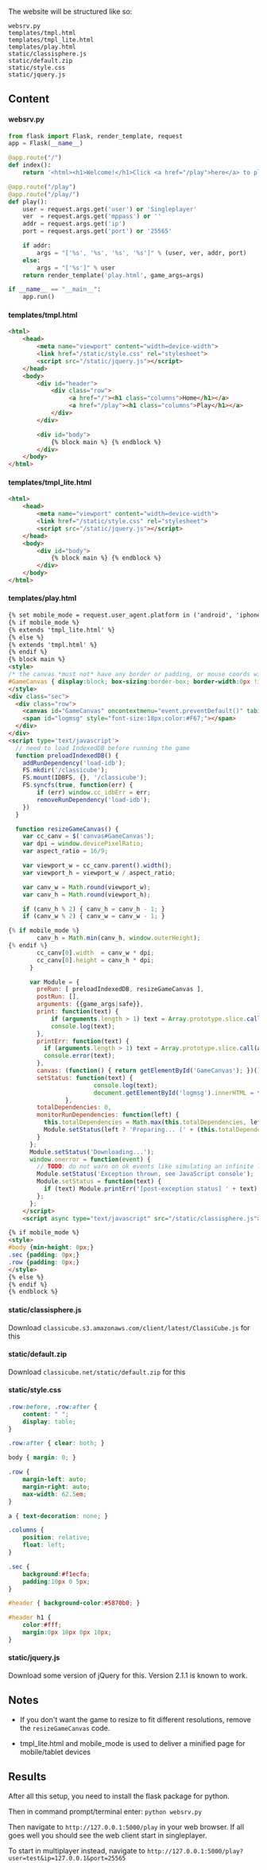 The website will be structured like so:

```
websrv.py
templates/tmpl.html
templates/tmpl_lite.html
templates/play.html
static/classisphere.js
static/default.zip
static/style.css
static/jquery.js
```

## Content
#### websrv.py
```Python
from flask import Flask, render_template, request
app = Flask(__name__)

@app.route("/")
def index():
    return '<html><h1>Welcome!</h1>Click <a href="/play">here</a> to play</h1></html>'

@app.route("/play")
@app.route("/play/")
def play():
    user = request.args.get('user') or 'Singleplayer'
    ver  = request.args.get('mppass') or ''
    addr = request.args.get('ip')
    port = request.args.get('port') or '25565'

    if addr:
        args = "['%s', '%s', '%s', '%s']" % (user, ver, addr, port)
    else:
        args = "['%s']" % user
    return render_template('play.html', game_args=args)

if __name__ == "__main__":
    app.run()
```

#### templates/tmpl.html
```HTML
<html>
    <head>
        <meta name="viewport" content="width=device-width">
        <link href="/static/style.css" rel="stylesheet">
        <script src="/static/jquery.js"></script>
    </head>
    <body>
        <div id="header">
            <div class="row">
                 <a href="/"><h1 class="columns">Home</h1></a>
                 <a href="/play"><h1 class="columns">Play</h1></a>
            </div>
        </div>

        <div id="body">
            {% block main %} {% endblock %}
        </div>
    </body>
</html>
```

#### templates/tmpl_lite.html
```HTML
<html>
    <head>
        <meta name="viewport" content="width=device-width">
        <link href="/static/style.css" rel="stylesheet">
        <script src="/static/jquery.js"></script>
    </head>
    <body>
        <div id="body">
            {% block main %} {% endblock %}
        </div>
    </body>
</html>
```

#### templates/play.html
```HTML
{% set mobile_mode = request.user_agent.platform in ('android', 'iphone', 'ipad') %}
{% if mobile_mode %}
{% extends 'tmpl_lite.html' %}
{% else %}
{% extends 'tmpl.html' %}
{% endif %}
{% block main %}
<style>
/* the canvas *must not* have any border or padding, or mouse coords will be wrong */
#GameCanvas { display:block; box-sizing:border-box; border-width:0px !important; padding:0 !important; margin:0 auto; background-color: black; width:100%; height:auto; }
</style>
<div class="sec">
  <div class="row">
    <canvas id="GameCanvas" oncontextmenu="event.preventDefault()" tabindex=-1 width="1000" height="562"></canvas>
    <span id="logmsg" style="font-size:18px;color:#F67;"></span>
  </div>
</div>
<script type='text/javascript'>
  // need to load IndexedDB before running the game
  function preloadIndexedDB() {
    addRunDependency('load-idb');
    FS.mkdir('/classicube');
    FS.mount(IDBFS, {}, '/classicube');
    FS.syncfs(true, function(err) {
        if (err) window.cc_idbErr = err;
        removeRunDependency('load-idb');
    })
  }

  function resizeGameCanvas() {
    var cc_canv = $('canvas#GameCanvas');
    var dpi = window.devicePixelRatio;
    var aspect_ratio = 16/9;

    var viewport_w = cc_canv.parent().width();
    var viewport_h = viewport_w / aspect_ratio;

    var canv_w = Math.round(viewport_w);
    var canv_h = Math.round(viewport_h);

    if (canv_h % 2) { canv_h = canv_h - 1; }
    if (canv_w % 2) { canv_w = canv_w - 1; }

{% if mobile_mode %}
        canv_h = Math.min(canv_h, window.outerHeight);
{% endif %}
        cc_canv[0].width  = canv_w * dpi;
        cc_canv[0].height = canv_h * dpi;
      }

      var Module = {
        preRun: [ preloadIndexedDB, resizeGameCanvas ],
        postRun: [],
        arguments: {{game_args|safe}},
        print: function(text) {
            if (arguments.length > 1) text = Array.prototype.slice.call(arguments).join(' ');
            console.log(text);
        },
        printErr: function(text) {
          if (arguments.length > 1) text = Array.prototype.slice.call(arguments).join(' ');
          console.error(text);
        },
        canvas: (function() { return getElementById('GameCanvas'); })(),
        setStatus: function(text) {
                        console.log(text);
                        document.getElementById('logmsg').innerHTML = text;
                },
        totalDependencies: 0,
        monitorRunDependencies: function(left) {
          this.totalDependencies = Math.max(this.totalDependencies, left);
          Module.setStatus(left ? 'Preparing... (' + (this.totalDependencies-left) + '/' + this.totalDependencies + ')' : 'All downloads complete.');
        }
      };
      Module.setStatus('Downloading...');
      window.onerror = function(event) {
        // TODO: do not warn on ok events like simulating an infinite loop or exitStatus
        Module.setStatus('Exception thrown, see JavaScript console');
        Module.setStatus = function(text) {
          if (text) Module.printErr('[post-exception status] ' + text);
        };
      };
    </script>
    <script async type="text/javascript" src="/static/classisphere.js"></script>

{% if mobile_mode %}
<style>
#body {min-height: 0px;}
.sec {padding: 0px;}
.row {padding: 0px;}
</style>
{% else %}
{% endif %}
{% endblock %}
```

#### static/classisphere.js
Download `classicube.s3.amazonaws.com/client/latest/ClassiCube.js` for this

#### static/default.zip
Download `classicube.net/static/default.zip` for this

#### static/style.css
```CSS
.row:before, .row:after {
    content: " ";
    display: table;
}

.row:after { clear: both; }

body { margin: 0; }

.row {
    margin-left: auto;
    margin-right: auto;
    max-width: 62.5em;
}

a { text-decoration: none; }

.columns {
    position: relative;
    float: left;
}

.sec {
    background:#f1ecfa;
    padding:10px 0 5px;
}

#header { background-color:#5870b0; }

#header h1 {
    color:#fff;
    margin:0px 10px 0px 10px;
}
```

#### static/jquery.js
Download some version of jQuery for this. Version 2.1.1 is known to work.

## Notes

* If you don't want the game to resize to fit different resolutions, remove the `resizeGameCanvas` code.

* tmpl_lite.html and mobile_mode is used to deliver a minified page for mobile/tablet devices

## Results

After all this setup, you need to install the flask package for python.

Then in command prompt/terminal enter: `python websrv.py`

Then navigate to `http://127.0.0.1:5000/play` in your web browser. If all goes well you should see the web client start in singleplayer.

To start in multiplayer instead, navigate to `http://127.0.0.1:5000/play?user=test&ip=127.0.0.1&port=25565`
